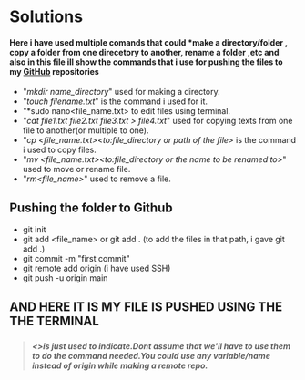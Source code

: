 # Solutions

#### Here i have used multiple comands that could *make a directory/folder , copy a folder from one direcetory to another, rename a folder ,etc and also in this file ill show the commands that i use for pushing the files to my [GitHub]() repositories

- "*mkdir name_directory*" used for making a directory.
- "*touch filename.txt*" is the command i used for it.
- "*sudo nano<file_name.txt> to edit files using terminal.
- "*cat file1.txt file2.txt file3.txt > file4.txt*" used for copying texts from one file to another(or multiple to one).
- "*cp <file_name.txt><to:file_directory or path of the file>* is the command i used to copy files. 
- "*mv <file_name.txt><to:file_directory or the name to be renamed to>*" used to move or rename file.
- "*rm<file_name>*" used to remove a file.


## **Pushing the folder to Github**
- git init
- git add <file_name> or git add . (to add the files in that path, i gave git add .)
- git commit -m "first commit" 
- git remote add origin <ssh link or HTTP link of yout repo> (i have used SSH)
- git push -u origin main
## **AND HERE IT IS MY FILE IS PUSHED USING THE THE TERMINAL**

##### 
> ##### <>is just used to indicate.Dont assume that we'll have to use them to do the command needed.You could use any variable/name instead of origin while making a remote repo.

